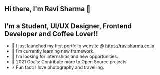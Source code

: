 ## Hi there, I'm Ravi Sharma 👋

## I'm a Student, UI/UX Designer, Frontend Developer and Coffee Lover!!

- 🔭 I just launched my first portfolio website @ https://ravisharma.co.in.
- 🌱 I’m currently learning new framework. 
- 👯 I’m looking for internships and new opportunities.
- 🥅 2021 Goals: Contribute more to Open Source projects.
- ⚡ Fun fact: I love photography and travelling.
